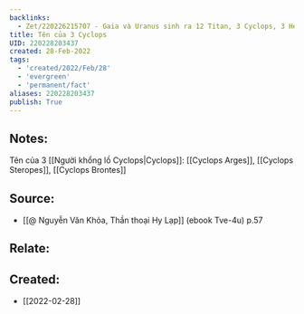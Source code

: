 ```yaml
---
backlinks:
  - Zet/220226215707 - Gaia và Uranus sinh ra 12 Titan, 3 Cyclops, 3 Hecatonchire
title: Tên của 3 Cyclops
UID: 220228203437
created: 28-Feb-2022
tags:
  - 'created/2022/Feb/28'
  - 'evergreen'
  - 'permanent/fact'
aliases: 220228203437
publish: True
---
```

## Notes:
Tên của 3 [[Người khổng lồ Cyclops|Cyclops]]: [[Cyclops Arges]], [[Cyclops Steropes]], [[Cyclops Brontes]]

## Source:
- [[@ Nguyễn Văn Khỏa, Thần thoại Hy Lạp]] (ebook Tve-4u) p.57

## Relate:
## Created:
- [[2022-02-28]]
